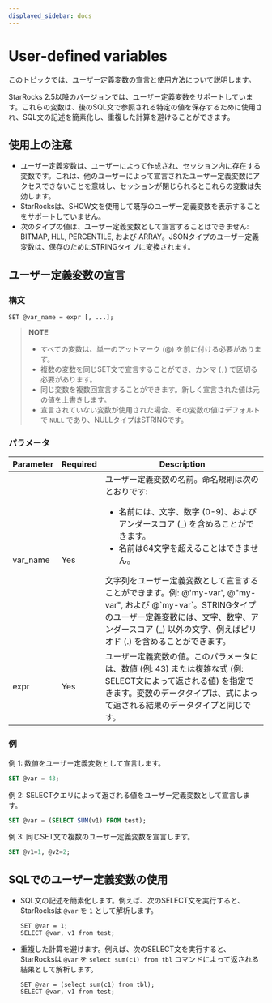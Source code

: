 ```yaml
---
displayed_sidebar: docs
---
```


# User-defined variables

このトピックでは、ユーザー定義変数の宣言と使用方法について説明します。

StarRocks 2.5以降のバージョンでは、ユーザー定義変数をサポートしています。これらの変数は、後のSQL文で参照される特定の値を保存するために使用され、SQL文の記述を簡素化し、重複した計算を避けることができます。

## 使用上の注意

- ユーザー定義変数は、ユーザーによって作成され、セッション内に存在する変数です。これは、他のユーザーによって宣言されたユーザー定義変数にアクセスできないことを意味し、セッションが閉じられるとこれらの変数は失効します。
- StarRocksは、SHOW文を使用して既存のユーザー定義変数を表示することをサポートしていません。
- 次のタイプの値は、ユーザー定義変数として宣言することはできません: BITMAP, HLL, PERCENTILE, および ARRAY。JSONタイプのユーザー定義変数は、保存のためにSTRINGタイプに変換されます。

## ユーザー定義変数の宣言

### 構文

```Plain
SET @var_name = expr [, ...];
```

> **NOTE**
>
> - すべての変数は、単一のアットマーク (@) を前に付ける必要があります。
> - 複数の変数を同じSET文で宣言することができ、カンマ (`,`) で区切る必要があります。
> - 同じ変数を複数回宣言することができます。新しく宣言された値は元の値を上書きします。
> - 宣言されていない変数が使用された場合、その変数の値はデフォルトで `NULL` であり、NULLタイプはSTRINGです。

### パラメータ

| **Parameter** | **Required** | **Description**                                              |
| ------------- | ------------ | ------------------------------------------------------------ |
| var_name      | Yes          | ユーザー定義変数の名前。命名規則は次のとおりです:<ul><li>名前には、文字、数字 (0-9)、およびアンダースコア (\_) を含めることができます。</li><li>名前は64文字を超えることはできません。</li></ul>文字列をユーザー定義変数として宣言することができます。例: @'my-var', @"my-var", および @\`my-var\`。STRINGタイプのユーザー定義変数には、文字、数字、アンダースコア (_) 以外の文字、例えばピリオド (.) を含めることができます。 |
| expr          | Yes          | ユーザー定義変数の値。このパラメータには、数値 (例: 43) または複雑な式 (例: SELECT文によって返される値) を指定できます。変数のデータタイプは、式によって返される結果のデータタイプと同じです。 |

### 例

例 1: 数値をユーザー定義変数として宣言します。

```SQL
SET @var = 43;
```

例 2: SELECTクエリによって返される値をユーザー定義変数として宣言します。

```SQL
SET @var = (SELECT SUM(v1) FROM test);
```

例 3: 同じSET文で複数のユーザー定義変数を宣言します。

```SQL
SET @v1=1, @v2=2;
```

## SQLでのユーザー定義変数の使用

- SQL文の記述を簡素化します。例えば、次のSELECT文を実行すると、StarRocksは `@var` を `1` として解析します。

  ```Plain
  SET @var = 1;
  SELECT @var, v1 from test;
  ```

- 重複した計算を避けます。例えば、次のSELECT文を実行すると、StarRocksは `@var` を `select sum(c1) from tbl` コマンドによって返される結果として解析します。

  ```Plain
  SET @var = (select sum(c1) from tbl);
  SELECT @var, v1 from test;
  ```